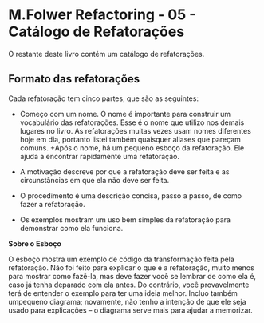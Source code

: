 # M.Folwer Refactoring - 05 - Catálogo de Refatorações

O restante deste livro contém um catálogo de refatorações.

## Formato das refatorações

Cada refatoração tem cinco partes, que são as seguintes:

+ Começo com um nome. O nome é importante para construir um vocabulário das refatorações. Esse é o nome que utilizo nos demais lugares no livro. As refatorações muitas vezes usam nomes diferentes hoje em dia, portanto listei também quaisquer aliases que pareçam comuns. +Após o nome, há um pequeno esboço da refatoração. Ele ajuda a encontrar rapidamente uma refatoração.

+ A motivação descreve por que a refatoração deve ser feita e as circunstâncias em que ela não deve ser feita.

+ O procedimento é uma descrição concisa, passo a passo, de como fazer a refatoração.

+ Os exemplos mostram um uso bem simples da refatoração para demonstrar como ela funciona.

**Sobre o Esboço**

O esboço mostra um exemplo de código da transformação feita pela refatoração. Não foi feito para explicar o que é a refatoração, muito menos para mostrar como fazê-la, mas deve fazer você se lembrar de como ela é, caso já tenha deparado com ela antes. Do contrário, você provavelmente terá de entender o exemplo para ter uma ideia melhor. Incluo também umpequeno diagrama; novamente, não tenho a intenção de que ele seja usado para explicações – o diagrama serve mais para ajudar a memorizar. 
